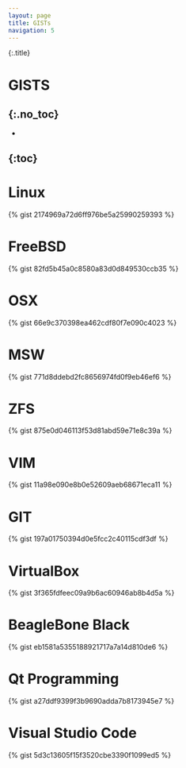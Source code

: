 ```yaml
---
layout: page
title: GISTs
navigation: 5
---
```


{:.title}
# GISTS
{:.no_toc}
---
- 
{:toc}
---

# Linux
{% gist 2174969a72d6ff976be5a25990259393 %}

# FreeBSD
{% gist 82fd5b45a0c8580a83d0d849530ccb35 %}

# OSX
{% gist 66e9c370398ea462cdf80f7e090c4023 %}

# MSW
{% gist 771d8ddebd2fc8656974fd0f9eb46ef6 %}

# ZFS
{% gist 875e0d046113f53d81abd59e71e8c39a %}

# VIM
{% gist 11a98e090e8b0e52609aeb68671eca11 %}

# GIT
{% gist 197a01750394d0e5fcc2c40115cdf3df %}

# VirtualBox
{% gist 3f365fdfeec09a9b6ac60946ab8b4d5a %}

# BeagleBone Black
{% gist eb1581a5355188921717a7a14d810de6 %}

# Qt Programming
{% gist a27ddf9399f3b9690adda7b8173945e7 %}

# Visual Studio Code
{% gist 5d3c13605f15f3520cbe3390f1099ed5 %}
